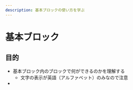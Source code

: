 ```yaml
---
description: 基本ブロックの使い方を学ぶ
---
```


# 基本ブロック

## 目的

* 基本ブロック内のブロックで何ができるのかを理解する
  * 文字の表示が英語（アルファベット）のみなので注意
* 
